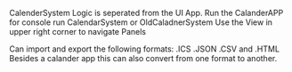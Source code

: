 CalenderSystem Logic is seperated from the UI App.
Run the CalanderAPP for console run CalendarSystem or OldCaladnerSystem
Use the View in upper right corner to navigate Panels

Can import and export the following formats: .ICS .JSON .CSV and .HTML
Besides a calander app this can also convert from one format to another.
